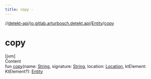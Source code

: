 ```yaml
---
title: copy -
---
```

//[detekt-api](../../index.md)/[io.gitlab.arturbosch.detekt.api](../index.md)/[Entity](index.md)/[copy](copy.md)



# copy  
[jvm]  
Content  
fun [copy](copy.md)(name: [String](https://kotlinlang.org/api/latest/jvm/stdlib/kotlin/-string/index.html), signature: [String](https://kotlinlang.org/api/latest/jvm/stdlib/kotlin/-string/index.html), location: [Location](../-location/index.md), ktElement: KtElement?): [Entity](index.md)  




